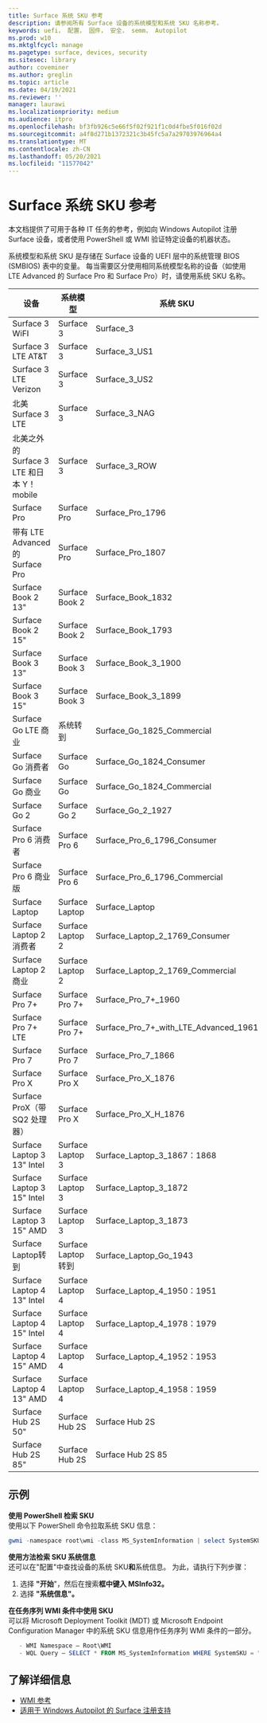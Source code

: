 ```yaml
---
title: Surface 系统 SKU 参考
description: 请参阅所有 Surface 设备的系统模型和系统 SKU 名称参考。
keywords: uefi， 配置， 固件， 安全， semm， Autopilot
ms.prod: w10
ms.mktglfcycl: manage
ms.pagetype: surface, devices, security
ms.sitesec: library
author: coveminer
ms.author: greglin
ms.topic: article
ms.date: 04/19/2021
ms.reviewer: ''
manager: laurawi
ms.localizationpriority: medium
ms.audience: itpro
ms.openlocfilehash: bf3fb926c5e66f5f02f921f1c0d4fbe5f016f02d
ms.sourcegitcommit: a4f8d271b1372321c3b45fc5a7a29703976964a4
ms.translationtype: MT
ms.contentlocale: zh-CN
ms.lasthandoff: 05/20/2021
ms.locfileid: "11577042"
---
```

# <a name="surface-system-sku-reference"></a>Surface 系统 SKU 参考

本文档提供了可用于各种 IT 任务的参考，例如向 Windows Autopilot 注册 Surface 设备，或者使用 PowerShell 或 WMI 验证特定设备的机器状态。

系统模型和系统 SKU 是存储在 Surface 设备的 UEFI 层中的系统管理 BIOS (SMBIOS) 表中的变量。 每当需要区分使用相同系统模型名称的设备（如使用 LTE Advanced 的 Surface Pro 和 Surface Pro）时，请使用系统 SKU 名称。

| 设备   | 系统模型 | 系统 SKU       |
| ---------- | ----------- | -------------- |
| Surface 3 WiFI                                               | Surface 3        | Surface_3                        |
| Surface 3 LTE AT&T                                           | Surface 3        | Surface_3_US1                    |
| Surface 3 LTE Verizon                                        | Surface 3        | Surface_3_US2                    |
| 北美 Surface 3 LTE                                  | Surface 3        | Surface_3_NAG                    |
| 北美之外的 Surface 3 LTE 和日本 Y！mobile | Surface 3        | Surface_3_ROW                    |
| Surface Pro                                                  | Surface Pro      | Surface_Pro_1796                 |
| 带有 LTE Advanced 的 Surface Pro                                 | Surface Pro      | Surface_Pro_1807                 |
| Surface Book 2 13"                                        | Surface Book 2   | Surface_Book_1832                |
| Surface Book 2 15"                                        | Surface Book 2   | Surface_Book_1793                |
| Surface Book 3 13"                                        | Surface Book 3   | Surface_Book_3_1900                |
| Surface Book 3 15"                                        | Surface Book 3   | Surface_Book_3_1899
| Surface Go LTE 商业 | 系统转到 | Surface_Go_1825_Commercial |
| Surface Go 消费者                                          | Surface Go       | Surface_Go_1824_Consumer         |
| Surface Go 商业                                        | Surface Go       | Surface_Go_1824_Commercial       |
| Surface Go 2                                                 | Surface Go 2     | Surface_Go_2_1927                |
| Surface Pro 6 消费者                                       | Surface Pro 6    | Surface_Pro_6_1796_Consumer      |
| Surface Pro 6 商业版                                     | Surface Pro 6    | Surface_Pro_6_1796_Commercial    |
| Surface Laptop                                               | Surface Laptop   | Surface_Laptop                   |
| Surface Laptop 2 消费者                                    | Surface Laptop 2 | Surface_Laptop_2_1769_Consumer   |
| Surface Laptop 2 商业                                  | Surface Laptop 2 | Surface_Laptop_2_1769_Commercial |
| Surface Pro 7+                                               | Surface Pro 7+ | Surface_Pro_7+_1960|
| Surface Pro 7+ LTE                                           | Surface Pro 7+ | Surface_Pro_7+_with_LTE_Advanced_1961|
| Surface Pro 7                 | Surface Pro 7    | Surface_Pro_7_1866         |
| Surface Pro X                 | Surface Pro X    | Surface_Pro_X_1876         |
| Surface ProX（带 SQ2 处理器）                | Surface Pro X    | Surface_Pro_X_H_1876        |
| Surface Laptop 3 13" Intel | Surface Laptop 3 | Surface_Laptop_3_1867：1868 |
| Surface Laptop 3 15" Intel | Surface Laptop 3 | Surface_Laptop_3_1872      |
| Surface Laptop 3 15" AMD   | Surface Laptop 3 | Surface_Laptop_3_1873      | 
| Surface Laptop转到  | Surface Laptop转到 | Surface_Laptop_Go_1943      | 
| Surface Laptop 4 13" Intel | Surface Laptop 4 | Surface_Laptop_4_1950：1951 |
| Surface Laptop 4 15" Intel | Surface Laptop 4 | Surface_Laptop_4_1978：1979     |
| Surface Laptop 4 15" AMD   | Surface Laptop 4 | Surface_Laptop_4_1952：1953     | 
| Surface Laptop 4 13" AMD   | Surface Laptop 4 | Surface_Laptop_4_1958：1959    | 
| Surface Hub 2S 50"  | Surface Hub 2S | Surface Hub 2S   | 
| Surface Hub 2S 85"  | Surface Hub 2S | Surface Hub 2S 85   | 

## <a name="examples"></a>示例 

**使用 PowerShell 检索 SKU**  
使用以下 PowerShell 命令拉取系统 SKU 信息：

 ``` powershell  
gwmi -namespace root\wmi -class MS_SystemInformation | select SystemSKU 
```

**使用方法检索 SKU 系统信息**  
还可以在"配置"中查找设备的系统 SKU**和**系统信息。 为此，请执行下列步骤：

1. 选择 **"开始**"，然后在搜索**框中键入 MSInfo32。**  
1. 选择 **"系统信息"。**

**在任务序列 WMI 条件中使用 SKU**  
可以将 Microsoft Deployment Toolkit (MDT) 或 Microsoft Endpoint Configuration Manager 中的系统 SKU 信息用作任务序列 WMI 条件的一部分。

 ``` powershell  
    - WMI Namespace – Root\WMI
    - WQL Query – SELECT * FROM MS_SystemInformation WHERE SystemSKU = "Surface_Pro_1796"
 ``` 

## <a name="learn-more"></a>了解详细信息

- [WMI 参考](https://docs.microsoft.com/windows/win32/wmisdk/wmi-reference)
- [适用于 Windows Autopilot 的 Surface 注册支持](surface-autopilot-registration-support.md)
